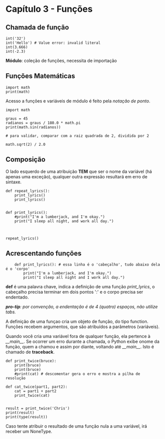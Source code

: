 # Capítulo 3 - Funções

## Chamada de função

```
int('32')
int('Hello') # Value error: invalid literal
int(3.666)
int(-2.3)
```

__Módulo__: coleção de funções, necessita de importação

## Funções Matemáticas

```
import math
print(math)
```

Acesso a funções e variáveis de módulo é feito pela _notação de ponto_.

```
import math

graus = 45
radianos = graus / 180.0 * math.pi
print(math.sin(radianos))

# para validar, comparar com a raiz quadrada de 2, dividida por 2

math.sqrt(2) / 2.0
```


## Composição

O lado esquerdo de uma atribuição __TEM__ que ser o nome da variável (há apenas uma exceção), qualquer outra expressão resultará em erro de sintaxe.


```
def repeat_lyrics():
    print_lyrics()
    print_lyrics()


def print_lyrics():
    #print("I'm a lumberjack, and I'm okay.")
    print("I sleep all night, and work all day.")



repeat_lyrics()
```

## Acrescentando funções

```
    def print_lyrics(): # essa linha é o 'cabeçalho', tudo abaixo dela é o 'corpo'
        print("I'm a lumberjack, and I'm okay.")
        print("I sleep all night and I work all day.")
```

__def__ é uma palavra chave, indica a definição de uma função _print\_lyrics_, o cabeçalho precisa terminar em dois pontos ':' e o corpo precisa ser endentado.

*__pro-tip__: por convenção, a endentação é de 4 (quatro) espaços, não utilize tabs.*

A definição de uma funçao cria um objeto de função, do tipo function. Funções recebem argumentos, que são atribuídos a parâmetros (variáveis).

Quando você cria uma variável fora de qualquer função, ela pertence à _\_\_main\_\__. Se ocorrer um erro durante a chamada, o Python exibe onome da função, quem a chamou e assim por diante, voltando até _\_\_main\_\__. Isto é chamado de __traceback__. 

```
def print_twice(bruce):
    print(bruce)
    print(bruce)
    #print(cat) # descomentar gera o erro e mostra a pilha de resolução

def cat_twice(part1, part2):
    cat = part1 + part2
    print_twice(cat)


result = print_twice('Chris')
print(result)
print(type(result))
```

Caso tente atribuir o resultado de uma função nula a uma variável, irá receber um NoneType.




